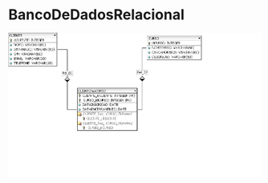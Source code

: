 # BancoDeDadosRelacional




![](https://github.com/pitagph/BancoDeDadosRelacional/blob/398cb41acaf1b66c6b0484d72d440b1f50e7ff02/modelodbrelacional.png?raw=true)

